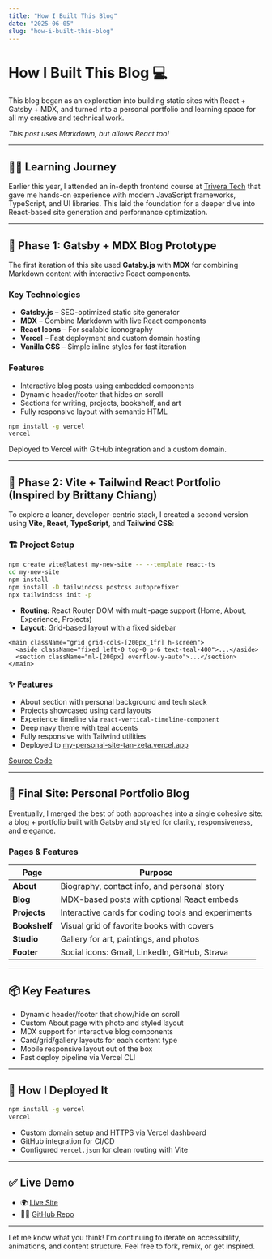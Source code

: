 ```yaml
---
title: "How I Built This Blog"
date: "2025-06-05"
slug: "how-i-built-this-blog"
---
```


# How I Built This Blog 💻

This blog began as an exploration into building static sites with React + Gatsby + MDX, and turned into a personal portfolio and learning space for all my creative and technical work.

<em>This post uses Markdown, but allows React too!</em>

---

## 👨‍🎓 Learning Journey

Earlier this year, I attended an in-depth frontend course at [Trivera Tech](https://www.triveratech.training/course/tt4190-250602-jpmc) that gave me hands-on experience with modern JavaScript frameworks, TypeScript, and UI libraries. This laid the foundation for a deeper dive into React-based site generation and performance optimization.

---

## 🔧 Phase 1: Gatsby + MDX Blog Prototype

The first iteration of this site used **Gatsby.js** with **MDX** for combining Markdown content with interactive React components.

### Key Technologies

- **Gatsby.js** – SEO-optimized static site generator  
- **MDX** – Combine Markdown with live React components  
- **React Icons** – For scalable iconography  
- **Vercel** – Fast deployment and custom domain hosting  
- **Vanilla CSS** – Simple inline styles for fast iteration  

### Features

- Interactive blog posts using embedded components  
- Dynamic header/footer that hides on scroll  
- Sections for writing, projects, bookshelf, and art  
- Fully responsive layout with semantic HTML  

```bash
npm install -g vercel
vercel
```

Deployed to Vercel with GitHub integration and a custom domain.

---

## 🔁 Phase 2: Vite + Tailwind React Portfolio (Inspired by Brittany Chiang)

To explore a leaner, developer-centric stack, I created a second version using **Vite**, **React**, **TypeScript**, and **Tailwind CSS**:

### 🏗️ Project Setup

```bash
npm create vite@latest my-new-site -- --template react-ts
cd my-new-site
npm install
npm install -D tailwindcss postcss autoprefixer
npx tailwindcss init -p
```

- **Routing:** React Router DOM with multi-page support (Home, About, Experience, Projects)  
- **Layout:** Grid-based layout with a fixed sidebar  

```tsx
<main className="grid grid-cols-[200px_1fr] h-screen">
  <aside className="fixed left-0 top-0 p-6 text-teal-400">...</aside>
  <section className="ml-[200px] overflow-y-auto">...</section>
</main>
```

### ✨ Features

- About section with personal background and tech stack  
- Projects showcased using card layouts  
- Experience timeline via `react-vertical-timeline-component`  
- Deep navy theme with teal accents  
- Fully responsive with Tailwind utilities  
- Deployed to [my-personal-site-tan-zeta.vercel.app](https://my-personal-site-tan-zeta.vercel.app)

[Source Code](https://github.com/FLABDUL/my-new-site)

---

## 🧩 Final Site: Personal Portfolio Blog

Eventually, I merged the best of both approaches into a single cohesive site: a blog + portfolio built with Gatsby and styled for clarity, responsiveness, and elegance.

### Pages & Features

| Page       | Purpose                                         |
|------------|--------------------------------------------------|
| **About**      | Biography, contact info, and personal story       |
| **Blog**       | MDX-based posts with optional React embeds       |
| **Projects**   | Interactive cards for coding tools and experiments |
| **Bookshelf**  | Visual grid of favorite books with covers        |
| **Studio**     | Gallery for art, paintings, and photos           |
| **Footer**     | Social icons: Gmail, LinkedIn, GitHub, Strava    |

---

## 📦 Key Features

- Dynamic header/footer that show/hide on scroll  
- Custom About page with photo and styled layout  
- MDX support for interactive blog components  
- Card/grid/gallery layouts for each content type  
- Mobile responsive layout out of the box  
- Fast deploy pipeline via Vercel CLI  

---

## 🚀 How I Deployed It

```bash
npm install -g vercel
vercel
```

- Custom domain setup and HTTPS via Vercel dashboard  
- GitHub integration for CI/CD  
- Configured `vercel.json` for clean routing with Vite  

---

## ✅ Live Demo

- 🌍 [Live Site](https://my-personal-site-tan-zeta.vercel.app)  
- 🧑‍💻 [GitHub Repo](https://github.com/FLABDUL/personal-blog)

---

Let me know what you think! I'm continuing to iterate on accessibility, animations, and content structure. Feel free to fork, remix, or get inspired.
